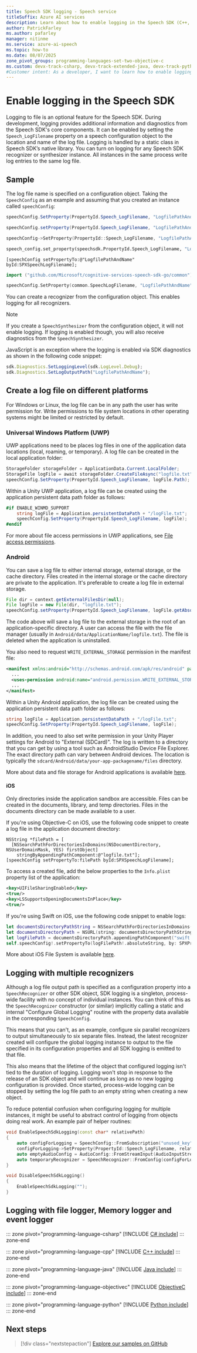```yaml
---
title: Speech SDK logging - Speech service
titleSuffix: Azure AI services
description: Learn about how to enable logging in the Speech SDK (C++, C#, Python, Objective-C, Java).
author: PatrickFarley
ms.author: pafarley
manager: nitinme
ms.service: azure-ai-speech
ms.topic: how-to
ms.date: 08/07/2025
zone_pivot_groups: programming-languages-set-two-objective-c
ms.custom: devx-track-csharp, devx-track-extended-java, devx-track-python
#Customer intent: As a developer, I want to learn how to enable logging in the Speech SDK so that I can get additional information and diagnostics from the Speech SDK's core components.
---
```


# Enable logging in the Speech SDK

Logging to file is an optional feature for the Speech SDK. During development, logging provides additional information and diagnostics from the Speech SDK's core components. It can be enabled by setting the `Speech_LogFilename` property on a speech configuration object to the location and name of the log file. Logging is handled by a static class in Speech SDK’s native library. You can turn on logging for any Speech SDK recognizer or synthesizer instance. All instances in the same process write log entries to the same log file.

## Sample

The log file name is specified on a configuration object. Taking the `SpeechConfig` as an example and assuming that you created an instance called `speechConfig`:

```csharp
speechConfig.SetProperty(PropertyId.Speech_LogFilename, "LogfilePathAndName");
```

```java
speechConfig.setProperty(PropertyId.Speech_LogFilename, "LogfilePathAndName");
```

```C++
speechConfig->SetProperty(PropertyId::Speech_LogFilename, "LogfilePathAndName");
```

```Python
speech_config.set_property(speechsdk.PropertyId.Speech_LogFilename, "LogfilePathAndName")
```

```objc
[speechConfig setPropertyTo:@"LogfilePathAndName" byId:SPXSpeechLogFilename];
```

```go
import ("github.com/Microsoft/cognitive-services-speech-sdk-go/common")

speechConfig.SetProperty(common.SpeechLogFilename, "LogfilePathAndName")
```

You can create a recognizer from the configuration object. This enables logging for all recognizers.

> [!NOTE]
> If you create a `SpeechSynthesizer` from the configuration object, it will not enable logging. If logging is enabled though, you will also receive diagnostics from the `SpeechSynthesizer`.

JavaScript is an exception where the logging is enabled via SDK diagnostics as shown in the following code snippet:

```javascript
sdk.Diagnostics.SetLoggingLevel(sdk.LogLevel.Debug);
sdk.Diagnostics.SetLogOutputPath("LogfilePathAndName");
```

## Create a log file on different platforms

For Windows or Linux, the log file can be in any path the user has write permission for. Write permissions to file system locations in other operating systems might be limited or restricted by default.

### Universal Windows Platform (UWP)

UWP applications need to be places log files in one of the application data locations (local, roaming, or temporary). A log file can be created in the local application folder:

```csharp
StorageFolder storageFolder = ApplicationData.Current.LocalFolder;
StorageFile logFile = await storageFolder.CreateFileAsync("logfile.txt", CreationCollisionOption.ReplaceExisting);
speechConfig.SetProperty(PropertyId.Speech_LogFilename, logFile.Path);
```

Within a Unity UWP application, a log file can be created using the application persistent data path folder as follows:

```csharp
#if ENABLE_WINMD_SUPPORT
    string logFile = Application.persistentDataPath + "/logFile.txt";
    speechConfig.SetProperty(PropertyId.Speech_LogFilename, logFile);
#endif
```
For more about file access permissions in UWP applications, see [File access permissions](/windows/uwp/files/file-access-permissions).

### Android

You can save a log file to either internal storage, external storage, or the cache directory. Files created in the internal storage or the cache directory are private to the application. It's preferable to create a log file in external storage.

```java
File dir = context.getExternalFilesDir(null);
File logFile = new File(dir, "logfile.txt");
speechConfig.setProperty(PropertyId.Speech_LogFilename, logFile.getAbsolutePath());
```

The code above will save a log file to the external storage in the root of an application-specific directory. A user can access the file with the file manager (usually in `Android/data/ApplicationName/logfile.txt`). The file is deleted when the application is uninstalled.

You also need to request `WRITE_EXTERNAL_STORAGE` permission in the manifest file:

```xml
<manifest xmlns:android="http://schemas.android.com/apk/res/android" package="...">
  ...
  <uses-permission android:name="android.permission.WRITE_EXTERNAL_STORAGE" />
  ...
</manifest>
```

Within a Unity Android application, the log file can be created using the application persistent data path folder as follows:

```csharp
string logFile = Application.persistentDataPath + "/logFile.txt";
speechConfig.SetProperty(PropertyId.Speech_LogFilename, logFile);
```
In addition, you need to also set write permission in your Unity Player settings for Android to "External (SDCard)". The log is written to a directory that you can get by using a tool such as AndroidStudio Device File Explorer. The exact directory path can vary between Android devices. The location is typically the `sdcard/Android/data/your-app-packagename/files` directory.

More about data and file storage for Android applications is available [here](https://developer.android.com/guide/topics/data/data-storage.html).

#### iOS

Only directories inside the application sandbox are accessible. Files can be created in the documents, library, and temp directories. Files in the documents directory can be made available to a user. 

If you're using Objective-C on iOS, use the following code snippet to create a log file in the application document directory:

```objc
NSString *filePath = [
  [NSSearchPathForDirectoriesInDomains(NSDocumentDirectory, NSUserDomainMask, YES) firstObject]
    stringByAppendingPathComponent:@"logfile.txt"];
[speechConfig setPropertyTo:filePath byId:SPXSpeechLogFilename];
```

To access a created file, add the below properties to the `Info.plist` property list of the application:

```xml
<key>UIFileSharingEnabled</key>
<true/>
<key>LSSupportsOpeningDocumentsInPlace</key>
<true/>
```

If you're using Swift on iOS, use the following code snippet to enable logs:
```swift
let documentsDirectoryPathString = NSSearchPathForDirectoriesInDomains(.documentDirectory, .userDomainMask, true).first!
let documentsDirectoryPath = NSURL(string: documentsDirectoryPathString)!
let logFilePath = documentsDirectoryPath.appendingPathComponent("swift.log")
self.speechConfig!.setPropertyTo(logFilePath!.absoluteString, by: SPXPropertyId.speechLogFilename)
```

More about iOS File System is available [here](https://developer.apple.com/library/archive/documentation/FileManagement/Conceptual/FileSystemProgrammingGuide/FileSystemOverview/FileSystemOverview.html).

## Logging with multiple recognizers

Although a log file output path is specified as a configuration property into a `SpeechRecognizer` or other SDK object, SDK logging is a singleton, process-wide facility with no concept of individual instances. You can think of this as the `SpeechRecognizer` constructor (or similar) implicitly calling a static and internal "Configure Global Logging" routine with the property data available in the corresponding `SpeechConfig`.

This means that you can't, as an example, configure six parallel recognizers to output simultaneously to six separate files. Instead, the latest recognizer created will configure the global logging instance to output to the file specified in its configuration properties and all SDK logging is emitted to that file.

This also means that the lifetime of the object that configured logging isn't tied to the duration of logging. Logging won't stop in response to the release of an SDK object and will continue as long as no new logging configuration is provided. Once started, process-wide logging can be stopped by setting the log file path to an empty string when creating a new object.

To reduce potential confusion when configuring logging for multiple instances, it might be useful to abstract control of logging from objects doing real work. An example pair of helper routines:

```cpp
void EnableSpeechSdkLogging(const char* relativePath)
{
	auto configForLogging = SpeechConfig::FromSubscription("unused_key", "unused_region");
	configForLogging->SetProperty(PropertyId::Speech_LogFilename, relativePath);
	auto emptyAudioConfig = AudioConfig::FromStreamInput(AudioInputStream::CreatePushStream());
	auto temporaryRecognizer = SpeechRecognizer::FromConfig(configForLogging, emptyAudioConfig);
}

void DisableSpeechSdkLogging()
{
	EnableSpeechSdkLogging("");
}
```


## Logging with file logger, Memory logger and event logger

::: zone pivot="programming-language-csharp"
[!INCLUDE [C# include](includes/how-to/diagnostics/csharp.md)]
::: zone-end

::: zone pivot="programming-language-cpp"
[!INCLUDE [C++ include](includes/how-to/diagnostics/cpp.md)]
::: zone-end

::: zone pivot="programming-language-java"
[!INCLUDE [Java include](includes/how-to/diagnostics/java.md)]
::: zone-end

::: zone pivot="programming-language-objectivec"
[!INCLUDE [ObjectiveC include](includes/how-to/diagnostics/objectivec.md)]
::: zone-end

::: zone pivot="programming-language-python"
[!INCLUDE [Python include](./includes/how-to/diagnostics/python.md)]
::: zone-end

## Next steps

> [!div class="nextstepaction"]
> [Explore our samples on GitHub](https://aka.ms/csspeech/samples)
